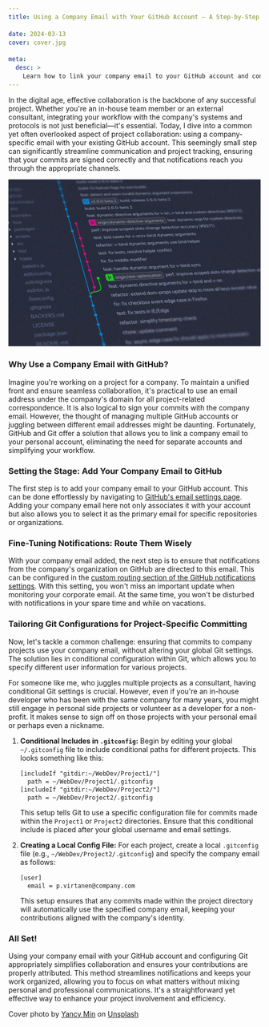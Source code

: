 ```yaml
---
title: Using a Company Email with Your GitHub Account — A Step-by-Step Guide

date: 2024-03-13
cover: cover.jpg

meta:
  desc: >
    Learn how to link your company email to your GitHub account and configure Git for project-specific emailing. This guide covers adding emails, routing notifications, and setting conditional Git configurations for efficient collaboration and streamlined workflows.
---
```


<div data-excerpt>

In the digital age, effective collaboration is the backbone of any successful project. Whether you're an in-house team member or an external consultant, integrating your workflow with the company's systems and protocols is not just beneficial—it's essential. Today, I dive into a common yet often overlooked aspect of project collaboration: using a company-specific email with your existing GitHub account. This seemingly small step can significantly streamline communication and project tracking, ensuring that your commits are signed correctly and that notifications reach you through the appropriate channels.

</div>

![](cover.jpg)

### Why Use a Company Email with GitHub?

Imagine you're working on a project for a company. To maintain a unified front and ensure seamless collaboration, it's practical to use an email address under the company's domain for all project-related correspondence. It is also logical to sign your commits with the company email.
However, the thought of managing multiple GitHub accounts or juggling between different email addresses might be daunting. Fortunately, GitHub and Git offer a solution that allows you to link a company email to your personal account, eliminating the need for separate accounts and simplifying your workflow.

### Setting the Stage: Add Your Company Email to GitHub

The first step is to add your company email to your GitHub account. This can be done effortlessly by navigating to [GitHub's email settings page](https://github.com/settings/emails). Adding your company email here not only associates it with your account but also allows you to select it as the primary email for specific repositories or organizations.

### Fine-Tuning Notifications: Route Them Wisely

With your company email added, the next step is to ensure that notifications from the company's organization on GitHub are directed to this email. This can be configured in the [custom routing section of the GitHub notifications settings](https://github.com/settings/notifications/custom_routing). With this setting, you won't miss an important update when monitoring your
corporate email. At the same time, you won't be disturbed with notifications in your spare time
and while on vacations.

### Tailoring Git Configurations for Project-Specific Committing

Now, let's tackle a common challenge: ensuring that commits to company projects use your company email, without altering your global Git settings. The solution lies in conditional configuration within Git, which allows you to specify different user information for various projects.

For someone like me, who juggles multiple projects as a consultant, having conditional Git settings is crucial. However, even if you're an in-house developer who has been with the same company for many years, you might still engage in personal side projects or volunteer as a developer for a non-profit. It makes sense to sign off on those projects with your personal email or perhaps even a nickname.

1. **Conditional Includes in `.gitconfig`:** Begin by editing your global `~/.gitconfig` file to include conditional paths for different projects. This looks something like this:

   ```
   [includeIf "gitdir:~/WebDev/Project1/"]
     path = ~/WebDev/Project1/.gitconfig
   [includeIf "gitdir:~/WebDev/Project2/"]
     path = ~/WebDev/Project2/.gitconfig
   ```
   
   This setup tells Git to use a specific configuration file for commits made within the `Project1` or `Project2` directories. Ensure that this conditional include is placed after your global username and email settings.

2. **Creating a Local Config File:** For each project, create a local `.gitconfig` file (e.g., `~/WebDev/Project2/.gitconfig`) and specify the company email as follows:

   ```
   [user]
     email = p.virtanen@company.com
   ```
   
   This setup ensures that any commits made within the project directory will automatically use the specified company email, keeping your contributions aligned with the company's identity.

### All Set!

Using your company email with your GitHub account and configuring Git appropriately simplifies collaboration and ensures your contributions are properly attributed. This method streamlines notifications and keeps your work organized, allowing you to focus on what matters without mixing personal and professional communications. It's a straightforward yet effective way to enhance your project involvement and efficiency.

Cover photo by <a href="https://unsplash.com/@yancymin?utm_content=creditCopyText&utm_medium=referral&utm_source=unsplash">Yancy Min</a> on <a href="https://unsplash.com/photos/a-close-up-of-a-text-description-on-a-computer-screen-842ofHC6MaI?utm_content=creditCopyText&utm_medium=referral&utm_source=unsplash">Unsplash</a>
  